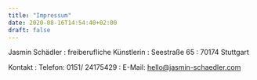 ```yaml
---
title: "Impressum"
date: 2020-08-16T14:54:40+02:00
draft: false
---
```


Jasmin Schädler
:   freiberufliche Künstlerin
:   Seestraße 65
:   70174 Stuttgart

Kontakt
:   Telefon: 0151/ 24175429 
:   E-Mail: hello@jasmin-schaedler.com

